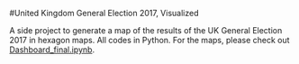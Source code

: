 #United Kingdom General Election 2017, Visualized

A side project to generate a map of the results of the UK General Election 2017 in hexagon maps. All codes in Python. For the maps, please check out [Dashboard_final.ipynb](Dashboard_final.ipynb).

